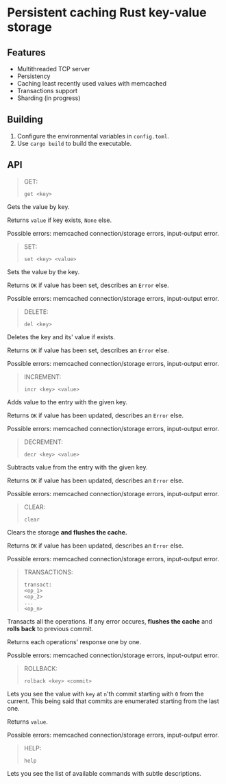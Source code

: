 # Persistent caching Rust key-value storage

## Features
- Multithreaded TCP server
- Persistency
- Caching least recently used values with memcached
- Transactions support
- Sharding (in progress)

## Building
1. Configure the environmental variables in `config.toml`.
2. Use `cargo build` to build the executable.

## API

> GET:
> ```
> get <key>
> ```
Gets the value by key.

Returns `value` if key exists, `None` else.

Possible errors: memcached connection/storage errors, input-output error.

> SET:
> ```
> set <key> <value>
> ```
Sets the value by the key.

Returns `OK` if value has been set, describes an `Error` else.

Possible errors: memcached connection/storage errors, input-output error.

> DELETE:
> ```
> del <key>
> ```
Deletes the key and its' value if exists.

Returns `OK` if value has been set, describes an `Error` else.

Possible errors: memcached connection/storage errors, input-output error.

> INCREMENT:
> ```
> incr <key> <value>
> ```
Adds value to the entry with the given key.

Returns `OK` if value has been updated, describes an `Error` else.

Possible errors: memcached connection/storage errors, input-output error.

> DECREMENT:
> ```
> decr <key> <value>
> ```
Subtracts value from the entry with the given key.

Returns `OK` if value has been updated, describes an `Error` else.

Possible errors: memcached connection/storage errors, input-output error.

> CLEAR:
> ```
> clear
> ```

Clears the storage **and flushes the cache.**

Returns `OK` if value has been updated, describes an `Error` else.

Possible errors: memcached connection/storage errors, input-output error.

> TRANSACTIONS:
> ```
> transact:
> <op_1>
> <op_2>
> ...
> <op_n>
> ```
Transacts all the operations. If any error occures, **flushes the cache** and **rolls back** to previous commit.

Returns each operations' response one by one.

Possible errors: memcached connection/storage errors, input-output error.

> ROLLBACK:
> ```
> rolback <key> <commit>
> ```
Lets you see the value with `key` at `n`'th commit starting with `0` from the current. This being said that commits are enumerated starting from the last one.

Returns `value`.

Possible errors: memcached connection/storage errors, input-output error.

> HELP:
> ```
> help
> ```
Lets you see the list of available commands with subtle descriptions.